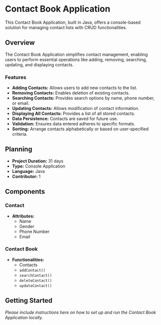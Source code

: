 # Contact Book Application

This Contact Book Application, built in Java, offers a console-based solution for managing contact lists with CRUD functionalities.

## Overview

The Contact Book Application simplifies contact management, enabling users to perform essential operations like adding, removing, searching, updating, and displaying contacts.

### Features

- **Adding Contacts:** Allows users to add new contacts to the list.
- **Removing Contacts:** Enables deletion of existing contacts.
- **Searching Contacts:** Provides search options by name, phone number, or email.
- **Updating Contacts:** Allows modification of contact information.
- **Displaying All Contacts:** Provides a list of all stored contacts.
- **Data Persistence:** Contacts are saved for future use.
- **Validation:** Ensures data entered adheres to specific formats.
- **Sorting:** Arrange contacts alphabetically or based on user-specified criteria.

## Planning

- **Project Duration:** 31 days
- **Type:** Console Application
- **Language:** Java
- **Contributor:** 1

## Components

### Contact

- **Attributes:**
  - Name
  - Gender
  - Phone Number
  - Email

### Contact Book

- **Functionalities:**
  - Contacts
  - `addContact()`
  - `searchContact()`
  - `deleteContact()`
  - `updateContact()`

## Getting Started

_Please include instructions here on how to set up and run the Contact Book Application locally._

